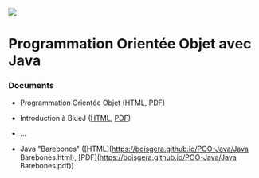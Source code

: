 ![](https://api.travis-ci.org/boisgera/POO-Java.svg?branch=master)

Programmation Orientée Objet avec Java
================================================================================

### Documents

  - Programmation Orientée Objet ([HTML](https://boisgera.github.io/POO-Java/POO.html), [PDF](https://boisgera.github.io/POO-Java/POO.pdf))

  - Introduction à BlueJ ([HTML](https://boisgera.github.io/POO-Java/BlueJ.html), [PDF](https://boisgera.github.io/POO-Java/BlueJ.pdf))

  - ...

  - Java "Barebones" ([HTML](https://boisgera.github.io/POO-Java/Java Barebones.html), [PDF](https://boisgera.github.io/POO-Java/Java Barebones.pdf))